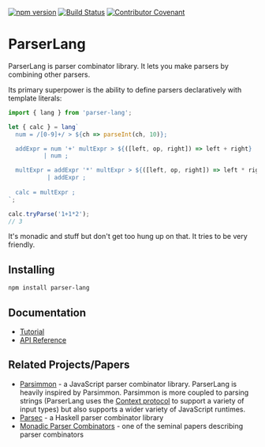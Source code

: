 [![npm version](https://badge.fury.io/js/parser-lang.svg)](https://badge.fury.io/js/parser-lang) [![Build Status](https://travis-ci.org/disnet/parser-lang.svg?branch=master)](https://travis-ci.org/disnet/parser-lang) [![Contributor Covenant](https://img.shields.io/badge/Contributor%20Covenant-v1.4%20adopted-ff69b4.svg)](code-of-conduct.md)

# ParserLang

ParserLang is parser combinator library. It lets you make parsers by combining other parsers.

Its primary superpower is the ability to define parsers declaratively with template literals:

```js
import { lang } from 'parser-lang';

let { calc } = lang`
  num = /[0-9]+/ > ${ch => parseInt(ch, 10)};

  addExpr = num '+' multExpr > ${([left, op, right]) => left + right}
          | num ;

  multExpr = addExpr '*' multExpr > ${([left, op, right]) => left * right}
           | addExpr ;
  
  calc = multExpr ;
`;

calc.tryParse('1+1*2');
// 3
```

It's monadic and stuff but don't get too hung up on that. It tries to be very friendly.

## Installing

```sh
npm install parser-lang
```

## Documentation

- [Tutorial](./docs/tutorial.md)
- [API Reference](./docs/api-reference.md)

## Related Projects/Papers

- [Parsimmon](https://github.com/jneen/parsimmon) - a JavaScript parser combinator library. ParserLang is heavily inspired by Parsimmon. Parsimmon is more coupled to parsing strings (ParserLang uses the [Context protocol](./docs/api-reference.md#context) to support a variety of input types) but also supports a wider variety of JavaScript runtimes.
- [Parsec](http://hackage.haskell.org/package/parsec) - a Haskell parser combinator library
- [Monadic Parser Combinators](http://www.cs.nott.ac.uk/~pszgmh/monparsing.pdf) - one of the seminal papers describing parser combinators
